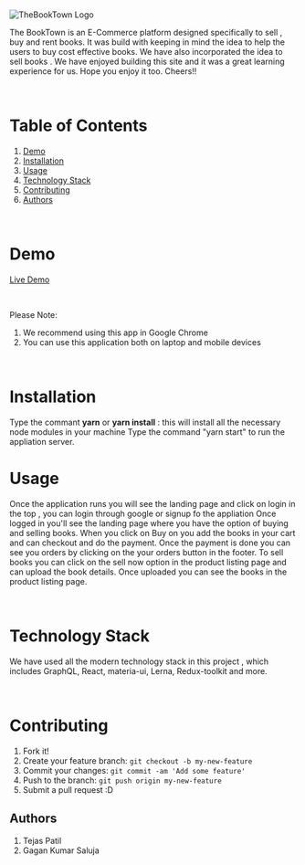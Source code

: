 #

![TheBookTown Logo](https://nidcap.org/wp-content/uploads/2021/03/book.png)

The BookTown is an E-Commerce platform designed specifically to sell , buy and rent books. It was build with keeping in mind the idea to help the users to buy cost effective books. We have also incorporated the idea to sell books .
We have enjoyed building this site and it was a great learning experience for us. Hope you enjoy it too. Cheers!!

<br/>

# Table of Contents

1. [Demo](#demo)
2. [Installation](#installation)
3. [Usage](#usage)
4. [Technology Stack](#technology-stack)
5. [Contributing](#contributing)
6. [Authors](#authors)


<br/>

# Demo
[Live Demo](https://the-book-town.herokuapp.com/)

<br/>

Please Note:

1. We recommend using this app in Google Chrome
2. You can use this application both on laptop and mobile devices

<br/>


# Installation

Type the commant **yarn** or **yarn install**  : this will install all the necessary node modules in your machine
Type the command "yarn start" to run the appliation server.

# Usage

Once the application runs you will see the landing page and click on login in the top , you can login through google or signup fo the appliation
Once logged in you'll see the landing page where you have the option of buying and selling books. 
When you click on Buy on you add the books in your cart and can checkout and do the payment.
Once the payment is done you can see you orders by clicking on the your orders button in the footer.
To sell books you can click on the sell now option in the product listing page and can upload the book details.
Once uploaded you can see the books in the product listing page.

<br/>

# Technology Stack

We have used all the modern technology stack in this project , which includes GraphQL, React, materia-ui, Lerna, Redux-toolkit and more.



<br/>

# Contributing

1. Fork it!
2. Create your feature branch: `git checkout -b my-new-feature`
3. Commit your changes: `git commit -am 'Add some feature'`
4. Push to the branch: `git push origin my-new-feature`
5. Submit a pull request :D



## Authors
1. Tejas Patil
2. Gagan Kumar Saluja








